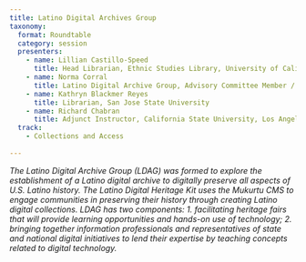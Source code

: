```yaml
---
title: Latino Digital Archives Group
taxonomy:
  format: Roundtable
  category: session
  presenters:
    - name: Lillian Castillo-Speed
	  title: Head Librarian, Ethnic Studies Library, University of California, Berkeley
	- name: Norma Corral
	  title: Latino Digital Archive Group, Advisory Committee Member / UCLA Librarian, Retired
	- name: Kathryn Blackmer Reyes
	  title: Librarian, San Jose State University
	- name: Richard Chabran
	  title: Adjunct Instructor, California State University, Los Angeles
  track:
    - Collections and Access
	
---
```

_The Latino Digital Archive Group (LDAG) was formed to explore the establishment of a Latino digital archive to 
digitally preserve all aspects of U.S. Latino history.  The Latino Digital Heritage Kit uses the Mukurtu CMS to 
engage communities in preserving their history through creating Latino digital collections. LDAG has two components:  1. facilitating heritage fairs that will provide learning opportunities and hands-on use of technology; 2. bringing together information professionals and representatives of state and national digital initiatives to lend their expertise by teaching concepts related to digital technology._